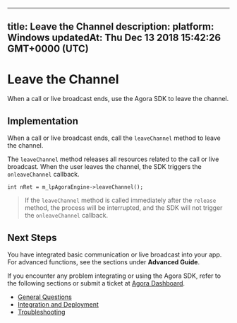 
---
title: Leave the Channel
description: 
platform: Windows
updatedAt: Thu Dec 13 2018 15:42:26 GMT+0000 (UTC)
---
# Leave the Channel
When a call or live broadcast ends, use the Agora SDK to leave the channel.

## Implementation

When a call or live broadcast ends, call the <code>leaveChannel</code> method to leave the channel.

The <code>leaveChannel</code> method releases all resources related to the call or live broadcast. When the user leaves the channel, the SDK triggers the <code>onleaveChannel</code> callback.

```
int nRet = m_lpAgoraEngine->leaveChannel();
```

> If the <code>leaveChannel</code> method is called immediately after the <code>release</code> method, the process will be interrupted, and the SDK will not trigger the <code>onleaveChannel</code> callback.


## Next Steps
You have integrated basic communication or live broadcast into your app. For advanced functions, see the sections under **Advanced Guide**.

If you encounter any problem integrating or using the Agora SDK, refer to the following sections or submit a ticket at [Agora Dashboard](https://dashboard.agora.io).

- [General Questions](../../en/Agora%20Platform/general_questions.md)
- [Integration and Deployment](../../en/Agora%20Platform/general_questions.md)
- [Troubleshooting](../../en/Agora%20Platform/general_questions.md)
